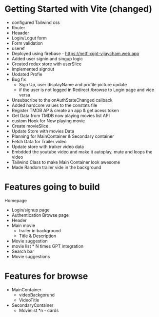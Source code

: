 # Getting Started with Vite (changed)

- configured Tailwind css
- Router
- Heaader
- Login/Logut form
- Form validation
- useref
- Deployed using firebase - https://netflixgpt-vijaycham.web.app
- Added user signin and singup logic
- Created redux store with userSlice
- implemented signout
- Uodated Profie
- Bug fix
  - Sign Up, user displayName and profile picture update
  - if the user is not logged in Redirect /browse to Login page and vice versa
- Unsubscribe to the onAuthStateChanged callback
- Added hardcore values to the constats file
- Register TMDB AP & create an app & get acess token
- Get Data from TMDB now playing movies list API
- custom Hook for Now playing movie
- Create movieSlice
- Update Store with movies Data
- Planning for MainContainer & Secondary container
- Fetch Data for Trailer video
- Update store with traiker video data
- Embdded the youtube video and make it autoplay, mute and loops the video
- Tailwind Class to make Main Container look awesome
- Made Random trailer vide in the background

# Features going to build

Homepage

- Login/signup page
- Authentication
  Browse page
- Header
- Main movie
  - trailer in background
  - Title & Description
- Movie suggestion
- movie list \* N times
  GPT integration
- Search bar
- Movie suggestions

# Features for browse

- MainContainer
  - videoBackgorund
  - VideoTitle
- SecondaryContainer
  - Movielist \*n - cards

